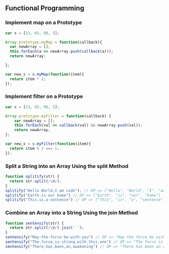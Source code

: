 ## Functional Programming

### Implement map on a Prototype
```js
var s = [23, 65, 98, 5];

Array.prototype.myMap = function(callback){
  var newArray = [];
  this.forEach(a => newArray.push(callback(a)));
  return newArray;

};

var new_s = s.myMap(function(item){
  return item * 2;
});
```

### Implement filter on a Prototype
```js
var s = [23, 65, 98, 5];

Array.prototype.myFilter = function(callback) {
    var newArray = [];
    this.forEach(val => callback(val) && newArray.push(val));
    return newArray;
};

var new_s = s.myFilter(function(item){
  return item % 2 === 1;
});
```

### Split a String into an Array Using the split Method
```js
function splitify(str) {
  return str.split(/\W/);
}
splitify("Hello World,I-am code"); // OP => ["Hello", "World", "I", "am", "code"]
splitify("Earth-is-our home") // OP => ["Earth", "is", "our", "home"]
splitify("This.is.a-sentence") // OP => ["This", "is", "a", "sentence"]
```

### Combine an Array into a String Using the join Method
```js
function sentensify(str) {
  return str.split(/\W/).join(' '); 
}
sentensify("May-the-force-be-with-you") // OP => "May the force be with you".
sentensify("The.force.is.strong.with.this.one") // OP => "The force is strong with this one".
sentensify("There,has,been,an,awakening") // OP => "There has been an awakening"
```

